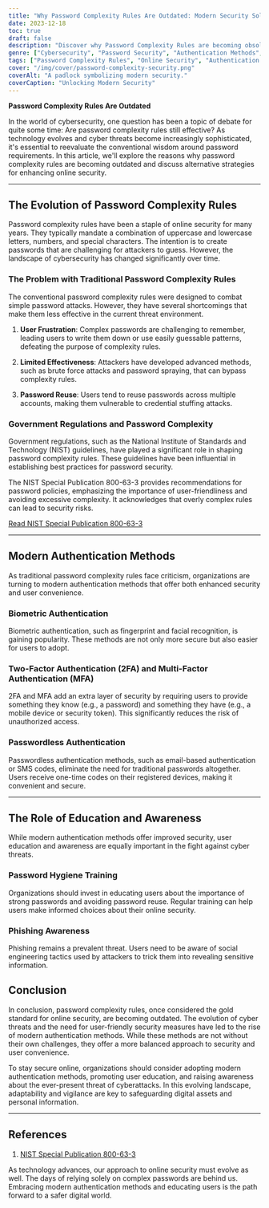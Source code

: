 ```yaml
---
title: "Why Password Complexity Rules Are Outdated: Modern Security Solutions"
date: 2023-12-18
toc: true
draft: false
description: "Discover why Password Complexity Rules are becoming obsolete and explore effortless ways to enhance online security in this informative article."
genre: ["Cybersecurity", "Password Security", "Authentication Methods", "Online Threats", "User Education", "NIST Guidelines", "Modern Authentication", "Phishing Awareness", "Digital Security", "Online Safety"]
tags: ["Password Complexity Rules", "Online Security", "Authentication Methods", "NIST Guidelines", "Cybersecurity", "User Education", "Phishing Awareness", "Password Hygiene", "Two-Factor Authentication", "Biometric Authentication", "Passwordless Authentication", "Password Security", "Digital Security", "User Awareness", "Cyber Threats", "Password Best Practices", "Modern Authentication", "Secure Online Access", "Enhanced Security Measures", "Cyber Defense", "Online Privacy", "Authentication Security", "Online Vulnerabilities", "Cybersecurity Strategies", "Online Threat Landscape", "NIST Recommendations", "User-Friendly Security", "Security Awareness", "Effortless Online Safety", "Cybersecurity Evolution"]
cover: "/img/cover/password-complexity-security.png"
coverAlt: "A padlock symbolizing modern security."
coverCaption: "Unlocking Modern Security"
---
```


**Password Complexity Rules Are Outdated**

In the world of cybersecurity, one question has been a topic of debate for quite some time: Are password complexity rules still effective? As technology evolves and cyber threats become increasingly sophisticated, it's essential to reevaluate the conventional wisdom around password requirements. In this article, we'll explore the reasons why password complexity rules are becoming outdated and discuss alternative strategies for enhancing online security.

______

## The Evolution of Password Complexity Rules

Password complexity rules have been a staple of online security for many years. They typically mandate a combination of uppercase and lowercase letters, numbers, and special characters. The intention is to create passwords that are challenging for attackers to guess. However, the landscape of cybersecurity has changed significantly over time.

### **The Problem with Traditional Password Complexity Rules**

The conventional password complexity rules were designed to combat simple password attacks. However, they have several shortcomings that make them less effective in the current threat environment.

1. **User Frustration**: Complex passwords are challenging to remember, leading users to write them down or use easily guessable patterns, defeating the purpose of complexity rules.

2. **Limited Effectiveness**: Attackers have developed advanced methods, such as brute force attacks and password spraying, that can bypass complexity rules.

3. **Password Reuse**: Users tend to reuse passwords across multiple accounts, making them vulnerable to credential stuffing attacks.

### **Government Regulations and Password Complexity**

Government regulations, such as the National Institute of Standards and Technology (NIST) guidelines, have played a significant role in shaping password complexity rules. These guidelines have been influential in establishing best practices for password security.

The NIST Special Publication 800-63-3 provides recommendations for password policies, emphasizing the importance of user-friendliness and avoiding excessive complexity. It acknowledges that overly complex rules can lead to security risks.

[Read NIST Special Publication 800-63-3](https://nvlpubs.nist.gov/nistpubs/SpecialPublications/NIST.SP.800-63-3.pdf)

______

## Modern Authentication Methods

As traditional password complexity rules face criticism, organizations are turning to modern authentication methods that offer both enhanced security and user convenience.

### **Biometric Authentication**

Biometric authentication, such as fingerprint and facial recognition, is gaining popularity. These methods are not only more secure but also easier for users to adopt.

### **Two-Factor Authentication (2FA) and Multi-Factor Authentication (MFA)**

2FA and MFA add an extra layer of security by requiring users to provide something they know (e.g., a password) and something they have (e.g., a mobile device or security token). This significantly reduces the risk of unauthorized access.

### **Passwordless Authentication**

Passwordless authentication methods, such as email-based authentication or SMS codes, eliminate the need for traditional passwords altogether. Users receive one-time codes on their registered devices, making it convenient and secure.

______

## The Role of Education and Awareness

While modern authentication methods offer improved security, user education and awareness are equally important in the fight against cyber threats.

### **Password Hygiene Training**

Organizations should invest in educating users about the importance of strong passwords and avoiding password reuse. Regular training can help users make informed choices about their online security.

### **Phishing Awareness**

Phishing remains a prevalent threat. Users need to be aware of social engineering tactics used by attackers to trick them into revealing sensitive information.



## Conclusion

In conclusion, password complexity rules, once considered the gold standard for online security, are becoming outdated. The evolution of cyber threats and the need for user-friendly security measures have led to the rise of modern authentication methods. While these methods are not without their own challenges, they offer a more balanced approach to security and user convenience.

To stay secure online, organizations should consider adopting modern authentication methods, promoting user education, and raising awareness about the ever-present threat of cyberattacks. In this evolving landscape, adaptability and vigilance are key to safeguarding digital assets and personal information.

______

## References

1. [NIST Special Publication 800-63-3](https://nvlpubs.nist.gov/nistpubs/SpecialPublications/NIST.SP.800-63-3.pdf)

As technology advances, our approach to online security must evolve as well. The days of relying solely on complex passwords are behind us. Embracing modern authentication methods and educating users is the path forward to a safer digital world.
